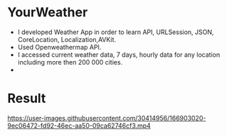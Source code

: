 # YourWeather

- I developed Weather App in order to learn API, URLSession, JSON, CoreLocation, Localization,AVKit.
- Used Openweathermap API.
- I accessed current weather data, 7 days, hourly data for any location including more then 200 000 cities.
- 
# Result
https://user-images.githubusercontent.com/30414956/166903020-9ec06472-fd92-46ec-aa50-09ca62746cf3.mp4





